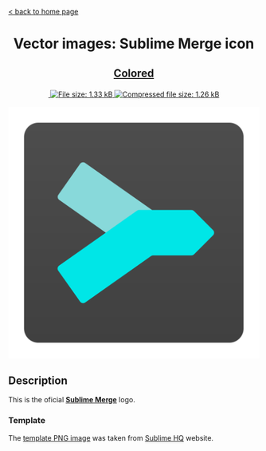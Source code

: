 [&lt; back to home page](../../../../ "Home page")

<h1><p align="center">Vector images: Sublime Merge icon</p></h1>

<h2><p align="center"><a href="Sublime Merge.colored.svg" title="View & Download Sublime Merge colored icon">Colored</a></p></h2>
<div class="badges" align="center">
	<a href="https://validator.w3.org/nu/?showsource=yes&showoutline=yes&showimagereport=yes&doc=http%3A%2F%2Fsvg.n-panuhin.info%2FSVG%2FSublime%20Merge%2FSublime%20Merge.colored.svg" target="_blank" title="W3C validation">
		<img alt="" src="https://img.shields.io/w3c-validation/xml?preset=SVG%201.1%2C%20URL%2C%20XHTML%2C%20MathML%203.0&targetUrl=http%3A%2F%2Fn-panuhin.info%2Fredirect.php%3Fu%3Dhttp%3A%2F%2Fsvg.n-panuhin.info%2FSVG%2FSublime%2520Merge%2FSublime%2520Merge.colored.svg">
	</a>
	<a href="Sublime Merge.colored.svg" target="_blank" title="File size">
		<img alt="File size: 1.33 kB" src="https://img.shields.io/static/v1?cacheSeconds=10800&style=flat&label=File%20size&message=1.33%20kB&color=0aa">
	</a>
	<a href="./src/Sublime Merge.colored.min.svg" target="_blank" title="File size">
		<img alt="Compressed file size: 1.26 kB" src="https://img.shields.io/static/v1?cacheSeconds=10800&style=flat&label=Compressed&message=1.26%20kB&color=bb0">
	</a>
</div>
<div>
	<br>
	<img src="Sublime Merge.colored.svg" alt="Sublime Merge colored icon" title="Sublime Merge colored icon">
	<br>
</div>

## Description

This is the oficial **[Sublime Merge](https://www.sublimemerge.com "Visit sublimemerge.com")** logo.

### Template

The [template PNG image](https://www.sublimehq.com/images/sublime_merge.png "See template PNG file") was taken from [Sublime HQ](https://www.sublimehq.com "Visit sublimehq.com") website.